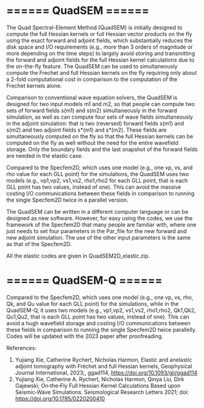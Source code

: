# ====== QuadSEM ======

The Quad Spectral-Element Method (QuadSEM) is initially designed to compute the full Hessian kernels or full Hessian vector products on the fly using the exact forward and adjoint fields, which substantially reduces the disk space and I/O requirements (e.g., more than 3 orders of magnitude or more depending on the time steps) to largely avoid storing and transmitting the forward and adjoint fields for the full Hessian kernel calculations due to the on-the-fly feature. The QuadSEM can be used to simultaneously compute the Frechet and full Hessian kernels on the fly requiring only about a 2-fold computational cost in comparison to the computation of the Frechet kernels alone.

Comparison to conventional wave equation solvers, the QuadSEM is designed for two input models m1 and m2, so that people can compute two sets of forward fields s(m1) and s(m2) simultaneously in the forward simulation, as well as can compute four sets of wave fields simultaneously in the adjoint simulation: that is two (reversed) forward fields s(m1) and s(m2) and two adjoint fields s*(m1) and s*(m2). These fields are simultaneously computed on the fly so that the full Hessian kernels can be computed on the fly as well without the need for the entire wavefield storage. Only the boundary fields and the last snapshot of the forward fields are needed in the elastic case.

Compared to the Specfem2D, which uses one model (e.g., one vp, vs, and rho value for each GLL point) for the simulations, the QuadSEM uses two models (e.g., vp1,vp2, vs1,vs2, rho1,rho2 for each GLL point, that is each GLL point has two values, instead of one). This can avoid the massive costing I/O communications between these fields in comparison to running the single Specfem2D twice in a parallel version.

The QuadSEM can be written in a different computer language or can be designed as new software. However, for easy using the codes, we use the framework of the Specfem2D that many people are familiar with, where one just needs to set four parameters in the Par_file for the new forward and new adjoint simulation. The use of the other input parameters is the same as that of the Specfem2D. 

All the elastic codes are given in QuadSEM2D_elastic.zip.


# ====== QuadSEM-Q ======
Compared to the Specfem2D, which uses one model (e.g., one vp, vs, rho, Qk, and Qu value for each GLL point) for the simulations, while in the QuadSEM-Q, it uses two models (e.g., vp1,vp2, vs1,vs2, rho1,rho2, Qk1,Qk2, Qu1,Qu2, that is each GLL point has two values, instead of one). This can avoid a hugh wavefield storage and costing I/O communications between these fields in comparison to running the single Specfem2D twice parallelly. Codes will be updated with the 2023 paper after proofreading.

References:
1. Yujiang Xie, Catherine Rychert, Nicholas Harmon, Elastic and anelastic adjoint tomography with Fréchet and full Hessian kernels, Geophysical Journal International, 2023;, ggad114, https://doi.org/10.1093/gji/ggad114
2. Yujiang Xie, Catherine A. Rychert, Nicholas Harmon, Qinya Liu, Dirk Gajewski; On‐the‐Fly Full Hessian Kernel Calculations Based upon Seismic‐Wave Simulations. Seismological Research Letters 2021; doi: https://doi.org/10.1785/0220200410

